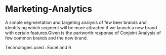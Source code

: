 # Marketing-Analytics
A simple segmentation and targeting analysis of few beer brands and identifying which segment will be more attracted if we launch a new brand with certain features.Given is the partworth response of Conjoint Analysis of few common brands and the new brand.

Technologies used : Excel and R
